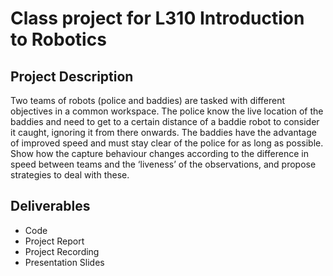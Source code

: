 # Class project for L310 Introduction to Robotics

## Project Description
Two teams of robots (police and baddies) are tasked with different objectives in a common workspace. The police know the live location of the baddies and need to get to a certain distance of a baddie robot to consider it caught, ignoring it from there onwards. The baddies have the advantage of improved speed and must stay clear of the police for as long as possible. Show how the capture behaviour changes according to the difference in speed between teams and the ‘liveness’ of the observations, and propose strategies to deal with these.

## Deliverables
* Code
* Project Report
* Project Recording
* Presentation Slides
